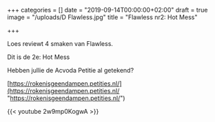 +++
categories = []
date = "2019-09-14T00:00:00+02:00"
draft = true
image = "/uploads/D Flawless.jpg"
title = "Flawless nr2: Hot Mess"

+++

Loes reviewt 4 smaken van Flawless.

Dit is de 2e: Hot Mess

Hebben jullie de Acvoda Petitie al getekend? 

[https://rokenisgeendampen.petities.nl/](https://rokenisgeendampen.petities.nl/ "https://rokenisgeendampen.petities.nl/")

{{< youtube 2w9mp0KogwA >}}